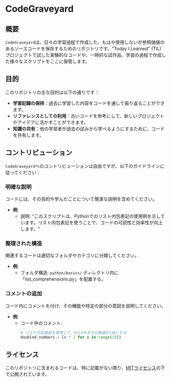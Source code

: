 # CodeGraveyard

## 概要

`CodeGraveyard`は、日々の学習過程で作成した、もはや使用しないが参照価値のあるソースコードを保存するためのリポジトリです。"Today I Learned" (TIL) プロジェクトで試した実験的なコードや、一時的な試作品、学習の過程で作成した様々なスクリプトをここに保管します。

## 目的

このリポジトリの主な目的は以下の通りです：

- **学習記録の保持**：過去に学習した内容をコードを通して振り返ることができます。
- **リファレンスとしての利用**：古いコードを参考にして、新しいプロジェクトやアイデアに活かすことができます。
- **知識の共有**：他の学習者が過去の試みから学べるようにするために、コードを共有します。

## コントリビューション

`CodeGraveyard`へのコントリビューションは自由ですが、以下のガイドラインに従ってください：

### 明確な説明
コードには、その目的や学んだことについて簡潔な説明を含めてください。

- **例**:
    - 説明: "このスクリプトは、Pythonでのリスト内包表記の使用例を示しています。リスト内包表記を使うことで、コードの可読性と効率性が向上します。"

### 整理された構造
関連するコードは適切なフォルダやカテゴリに分類してください。

- **例**:
    - フォルダ構造: `python/basics/` ディレクトリ内に「list_comprehensions.py」を配置する。

### コメントの追加
コード内にコメントを付け、その機能や特定の部分の意図を説明してください。

- **例**:
    - コード中のコメント:
      ```python
      # リスト内包表記を使用して、0から9までの数値を2倍にする
      doubled_numbers = [x * 2 for x in range(10)]
      ```

## ライセンス

このリポジトリに含まれるコードは、特に記載がない限り、[MITライセンス](LICENSE)の下で公開されています。